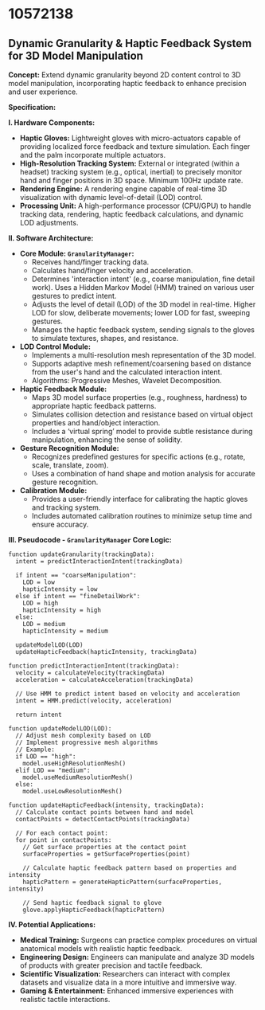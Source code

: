 # 10572138

## Dynamic Granularity & Haptic Feedback System for 3D Model Manipulation

**Concept:** Extend dynamic granularity beyond 2D content control to 3D model manipulation, incorporating haptic feedback to enhance precision and user experience.

**Specification:**

**I. Hardware Components:**

*   **Haptic Gloves:** Lightweight gloves with micro-actuators capable of providing localized force feedback and texture simulation.  Each finger and the palm incorporate multiple actuators.
*   **High-Resolution Tracking System:**  External or integrated (within a headset) tracking system (e.g., optical, inertial) to precisely monitor hand and finger positions in 3D space. Minimum 100Hz update rate.
*   **Rendering Engine:** A rendering engine capable of real-time 3D visualization with dynamic level-of-detail (LOD) control.
*   **Processing Unit:**  A high-performance processor (CPU/GPU) to handle tracking data, rendering, haptic feedback calculations, and dynamic LOD adjustments.

**II. Software Architecture:**

*   **Core Module: `GranularityManager`:**
    *   Receives hand/finger tracking data.
    *   Calculates hand/finger velocity and acceleration.
    *   Determines 'interaction intent' (e.g., coarse manipulation, fine detail work).  Uses a Hidden Markov Model (HMM) trained on various user gestures to predict intent.
    *   Adjusts the level of detail (LOD) of the 3D model in real-time.  Higher LOD for slow, deliberate movements; lower LOD for fast, sweeping gestures.
    *   Manages the haptic feedback system, sending signals to the gloves to simulate textures, shapes, and resistance.
*   **LOD Control Module:**
    *   Implements a multi-resolution mesh representation of the 3D model.
    *   Supports adaptive mesh refinement/coarsening based on distance from the user's hand and the calculated interaction intent.
    *   Algorithms: Progressive Meshes, Wavelet Decomposition.
*   **Haptic Feedback Module:**
    *   Maps 3D model surface properties (e.g., roughness, hardness) to appropriate haptic feedback patterns.
    *   Simulates collision detection and resistance based on virtual object properties and hand/object interaction.
    *   Includes a ‘virtual spring’ model to provide subtle resistance during manipulation, enhancing the sense of solidity.
*   **Gesture Recognition Module:**
    *   Recognizes predefined gestures for specific actions (e.g., rotate, scale, translate, zoom).
    *   Uses a combination of hand shape and motion analysis for accurate gesture recognition.
*   **Calibration Module:**
    *   Provides a user-friendly interface for calibrating the haptic gloves and tracking system.
    *   Includes automated calibration routines to minimize setup time and ensure accuracy.

**III. Pseudocode - `GranularityManager` Core Logic:**

```
function updateGranularity(trackingData):
  intent = predictInteractionIntent(trackingData)

  if intent == "coarseManipulation":
    LOD = low
    hapticIntensity = low
  else if intent == "fineDetailWork":
    LOD = high
    hapticIntensity = high
  else:
    LOD = medium
    hapticIntensity = medium

  updateModelLOD(LOD)
  updateHapticFeedback(hapticIntensity, trackingData)

function predictInteractionIntent(trackingData):
  velocity = calculateVelocity(trackingData)
  acceleration = calculateAcceleration(trackingData)

  // Use HMM to predict intent based on velocity and acceleration
  intent = HMM.predict(velocity, acceleration)

  return intent

function updateModelLOD(LOD):
  // Adjust mesh complexity based on LOD
  // Implement progressive mesh algorithms
  // Example:
  if LOD == "high":
    model.useHighResolutionMesh()
  elif LOD == "medium":
    model.useMediumResolutionMesh()
  else:
    model.useLowResolutionMesh()

function updateHapticFeedback(intensity, trackingData):
  // Calculate contact points between hand and model
  contactPoints = detectContactPoints(trackingData)

  // For each contact point:
  for point in contactPoints:
    // Get surface properties at the contact point
    surfaceProperties = getSurfaceProperties(point)

    // Calculate haptic feedback pattern based on properties and intensity
    hapticPattern = generateHapticPattern(surfaceProperties, intensity)

    // Send haptic feedback signal to glove
    glove.applyHapticFeedback(hapticPattern)
```

**IV. Potential Applications:**

*   **Medical Training:** Surgeons can practice complex procedures on virtual anatomical models with realistic haptic feedback.
*   **Engineering Design:** Engineers can manipulate and analyze 3D models of products with greater precision and tactile feedback.
*   **Scientific Visualization:** Researchers can interact with complex datasets and visualize data in a more intuitive and immersive way.
*   **Gaming & Entertainment:** Enhanced immersive experiences with realistic tactile interactions.